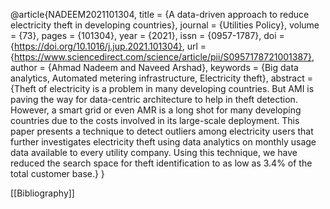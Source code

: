 @article{NADEEM2021101304,
title = {A data-driven approach to reduce electricity theft in developing countries},
journal = {Utilities Policy},
volume = {73},
pages = {101304},
year = {2021},
issn = {0957-1787},
doi = {https://doi.org/10.1016/j.jup.2021.101304},
url = {https://www.sciencedirect.com/science/article/pii/S0957178721001387},
author = {Ahmad Nadeem and Naveed Arshad},
keywords = {Big data analytics, Automated metering infrastructure, Electricity theft},
abstract = {Theft of electricity is a problem in many developing countries. But AMI is paving the way for data-centric architecture to help in theft detection. However, a smart grid or even AMR is a long shot for many developing countries due to the costs involved in its large-scale deployment. This paper presents a technique to detect outliers among electricity users that further investigates electricity theft using data analytics on monthly usage data available to every utility company. Using this technique, we have reduced the search space for theft identification to as low as 3.4% of the total customer base.}
}

[[Bibliography]]